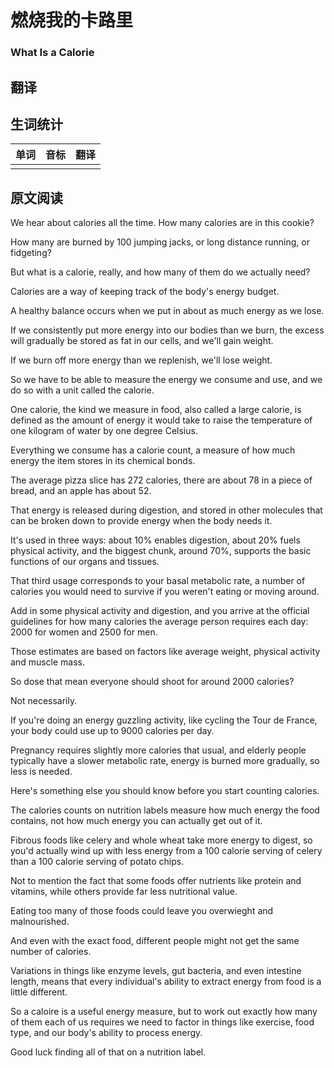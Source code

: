 # 燃烧我的卡路里
### What Is a Calorie

## 翻译

## 生词统计
| 单词 | 音标 | 翻译 |
| - | - | - |
|  |  |  |

## 原文阅读
We hear about calories all the time. How many calories are in this cookie?

How many are burned by 100 jumping jacks, or long distance running, or fidgeting?

But what is a calorie, really, and how many of them do we actually need?

Calories are a way of keeping track of the body's energy budget.

A healthy balance occurs when we put in about as much energy as we lose.

If we consistently put more energy into our bodies than we burn, the excess will gradually be stored as fat in our cells, and we'll gain weight.

If we burn off more energy than we replenish, we'll lose weight.

So we have to be able to measure the energy we consume and use, and we do so with a unit called the calorie.

One calorie, the kind we measure in food, also called a large calorie, is defined as the amount of energy it would take to raise the temperature of one kilogram of water by one degree Celsius.

Everything we consume has a calorie count, a measure of how much energy the item stores in its chemical bonds.

The average pizza slice has 272 calories, there are about 78 in a piece of bread, and an apple has about 52.

That energy is released during digestion, and stored in other molecules that can be broken down to provide energy when the body needs it.

It's used in three ways: about 10% enables digestion, about 20% fuels physical activity, and the biggest chunk, around 70%, supports the basic functions of our organs and tissues.

That third usage corresponds to your basal metabolic rate, a number of calories you would need to survive if you weren't eating or moving around.

Add in some physical activity and digestion, and you arrive at the official guidelines for how many calories the average person requires each day: 2000 for women and 2500 for men.

Those estimates are based on factors like average weight, physical activity and muscle mass.

So dose that mean everyone should shoot for around 2000 calories?

Not necessarily.

If you're doing an energy guzzling activity, like cycling the Tour de France, your body could use up to 9000 calories per day.

Pregnancy requires slightly more calories that usual, and elderly people typically have a slower metabolic rate, energy is burned more gradually, so less is needed.

Here's something else you should know before you start counting calories.

The calories counts on nutrition labels measure how much energy the food contains, not how much energy you can actually get out of it.

Fibrous foods like celery and whole wheat take more energy to digest, so you'd actually wind up with less energy from a 100 calorie serving of celery than a 100 calorie serving of potato chips.

Not to mention the fact that some foods offer nutrients like protein and vitamins, while others provide far less nutritional value.

Eating too many of those foods could leave you overwieght and malnourished.

And even with the exact food, different people might not get the same number of calories.

Variations in things like enzyme levels, gut bacteria, and even intestine length, means that every individual's ability to extract energy from food is a little different.

So a caloire is a useful energy measure, but to work out exactly how many of them each of us requires we need to factor in things like exercise, food type, and our body's ability to process energy.

Good luck finding all of that on a nutrition label.

<src-rtyAudio :src="'https://rtyxmd.gitee.io/rtyresources2019/2019-December/What%20Is%20a%20Calorie.mp3'"></src-rtyAudio>